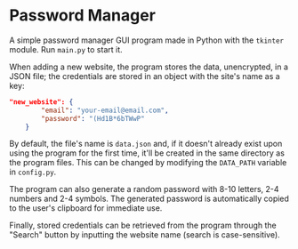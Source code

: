 # Password Manager

A simple password manager GUI program made in Python with the `tkinter` module. Run `main.py` to start it.

When adding a new website, the program stores the data, unencrypted, in a JSON file; the credentials are stored in an object with the site's name as a key:

```json
"new_website": {
        "email": "your-email@email.com",
        "password": "(Hd1B*6bTWwP"
    }
  ```

By default, the file's name is `data.json` and, if it doesn't already exist upon using the program for the first time, it'll be created in the same directory as the program files. This can be changed by modifying the `DATA_PATH` variable in `config.py`.

The program can also generate a random password with 8-10 letters, 2-4 numbers and 2-4 symbols. The generated password is automatically copied to the user's clipboard for immediate use.

Finally, stored credentials can be retrieved from the program through the "Search" button by inputting the website name (search is case-sensitive).